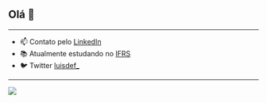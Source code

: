 ## Olá 👋

-----
 - 📫 Contato pelo [LinkedIn](https://www.linkedin.com/in/assmannluisdev/)
 - 📚 Atualmente estudando no [IFRS](https://ifrs.edu.br/feliz/)
 - 🐦 Twitter [luisdef_](https://twitter.com/luisdef_)
-----
<img src="https://github-stats.gonoc.vercel.app/api/top-langs/?username=luisassmann&layout=compact&custom_title=Código" />

